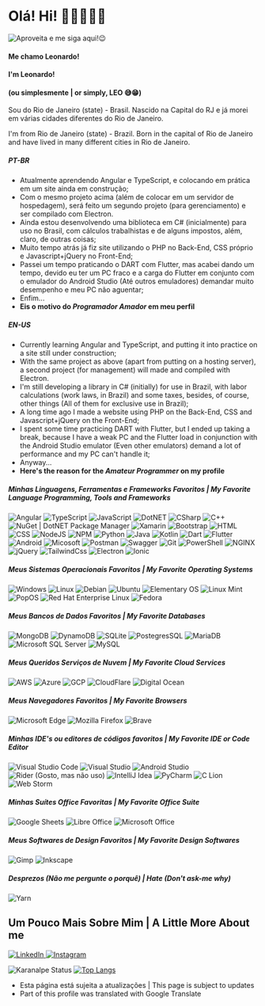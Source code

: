 
# Olá! Hi! 🙋🏻‍♂️👋🏻 
![Aproveita e me siga aqui!😉](https://img.shields.io/github/followers/leonardon397.svg?style=social&label=Follow&maxAge=2592000)
#### Me chamo Leonardo! 
#### I'm Leonardo!
#### (ou simplesmente | or simply, LEO 😅😁)

Sou do Rio de Janeiro (state) - Brasil. Nascido na Capital do RJ e já morei em várias cidades diferentes do Rio de Janeiro.

I'm from Rio de Janeiro (state) - Brazil. Born in the capital of Rio de Janeiro and have lived in many different cities in Rio de Janeiro.

##### PT-BR
* Atualmente aprendendo Angular e TypeScript, e colocando em prática em um site ainda em construção;
* Com o mesmo projeto acima (além de colocar em um servidor de hospedagem), será feito um segundo projeto (para gerenciamento) e ser compilado com Electron.
* Ainda estou desenvolvendo uma biblioteca em C# (inicialmente) para uso no Brasil, com cálculos trabalhistas e de alguns impostos, além, claro, de outras coisas;
* Muito tempo atrás já fiz site utilizando o PHP no Back-End, CSS próprio e Javascript+jQuery no Front-End;
* Passei um tempo praticando o DART com Flutter, mas acabei dando um tempo, devido eu ter um PC fraco e a carga do Flutter em conjunto com o emulador do Android Studio (Até outros emuladores) demandar muito desempenho e meu PC não aguentar;
* Enfim...
* __Eis o motivo do *Programador Amador* em meu perfil__

##### EN-US
* Currently learning Angular and TypeScript, and putting it into practice on a site still under construction;
* With the same project as above (apart from putting on a hosting server), a second project (for management) will made and compiled with Electron.
* I'm still developing a library in C# (initially) for use in Brazil, with labor calculations (work laws, in Brazil) and some taxes, besides, of course, other things (All of them for exclusive use in Brazil);
* A long time ago I made a website using PHP on the Back-End, CSS and Javascript+jQuery on the Front-End;
* I spent some time practicing DART with Flutter, but I ended up taking a break, because I have a weak PC and the Flutter load in conjunction with the Android Studio emulator (Even other emulators) demand a lot of performance and my PC can't handle it;
* Anyway...
* __Here's the reason for the *Amateur Programmer* on my profile__

##### Minhas Linguagens, Ferramentas e Frameworks Favoritos | My Favorite Language Programming, Tools and Frameworks
![Angular](https://img.shields.io/badge/Angular-DD0031?style=for-the-badge&logo=angular&logoColor=white)
![TypeScript](https://img.shields.io/badge/TypeScript-007ACC?style=for-the-badge&logo=typescript&logoColor=white)
![JavaScript](https://img.shields.io/badge/JavaScript-323330?style=for-the-badge&logo=javascript&logoColor=F7DF1E)
![DotNET](https://img.shields.io/badge/.NET-5C2D91?style=for-the-badge&logo=.net&logoColor=white)
![CSharp](https://img.shields.io/badge/C%23-239120?style=for-the-badge&logo=c-sharp&logoColor=white)
![C++](https://img.shields.io/badge/C%2B%2B-00599C?style=for-the-badge&logo=c%2B%2B&logoColor=white)
![NuGet | DotNET Package Manager](https://img.shields.io/badge/NuGet-004880?style=for-the-badge&logo=nuget&logoColor=white)
![Xamarin](https://img.shields.io/badge/Xamarin-3498DB?style=for-the-badge&logo=xamarin&logoColor=white)
![Bootstrap](https://img.shields.io/badge/Bootstrap-563D7C?style=for-the-badge&logo=bootstrap&logoColor=white)
![HTML](https://img.shields.io/badge/HTML5-E34F26?style=for-the-badge&logo=html5&logoColor=white)
![CSS](https://img.shields.io/badge/CSS3-1572B6?style=for-the-badge&logo=css3&logoColor=white)
![NodeJS](https://img.shields.io/badge/Node.js-43853D?style=for-the-badge&logo=node.js&logoColor=white)
![NPM](https://img.shields.io/badge/npm-CB3837?style=for-the-badge&logo=npm&logoColor=white)
![Python](https://img.shields.io/badge/Python-14354C?style=for-the-badge&logo=python&logoColor=white)
![Java](https://img.shields.io/badge/Java-ED8B00?style=for-the-badge&logo=java&logoColor=white)
![Kotlin](https://img.shields.io/badge/Kotlin-0095D5?&style=for-the-badge&logo=kotlin&logoColor=white)
![Dart](https://img.shields.io/badge/Dart-0175C2?style=for-the-badge&logo=dart&logoColor=white)
![Flutter](https://img.shields.io/badge/Flutter-02569B?style=for-the-badge&logo=flutter&logoColor=white)
![Android](	https://img.shields.io/badge/Android-3DDC84?style=for-the-badge&logo=android&logoColor=white)
![Micosoft](https://img.shields.io/badge/Microsoft-666666?style=for-the-badge&logo=microsoft&logoColor=white)
![Postman](https://img.shields.io/badge/Postman-FF6C37?style=for-the-badge&logo=Postman&logoColor=white)
![Swagger](https://img.shields.io/badge/Swagger-85EA2D?style=for-the-badge&logo=Swagger&logoColor=white)
![Git](https://img.shields.io/badge/Git-F05032?style=for-the-badge&logo=git&logoColor=white)
![PowerShell](https://img.shields.io/badge/PowerShell-5391FE?style=for-the-badge&logo=PowerShell&logoColor=white)
![NGINX](https://img.shields.io/badge/Nginx-009639?style=for-the-badge&logo=nginx&logoColor=white)
![jQuery](https://img.shields.io/badge/jQuery-0769AD?style=for-the-badge&logo=jquery&logoColor=white)
![TailwindCss](https://img.shields.io/badge/Tailwind_CSS-38B2AC?style=for-the-badge&logo=tailwind-css&logoColor=white)
![Electron](https://img.shields.io/badge/Electron-2B2E3A?style=for-the-badge&logo=electron&logoColor=9FEAF9)
![Ionic](https://img.shields.io/badge/Ionic-3880FF?style=for-the-badge&logo=ionic&logoColor=white)


##### Meus Sistemas Operacionais Favoritos | My Favorite Operating Systems
![Windows](https://img.shields.io/badge/Windows-0078D6?style=for-the-badge&logo=windows&logoColor=white)
![Linux](https://img.shields.io/badge/Linux-FCC624?style=for-the-badge&logo=linux&logoColor=black)
![Debian](https://img.shields.io/badge/Debian-A81D33?style=for-the-badge&logo=debian&logoColor=white)
![Ubuntu](https://img.shields.io/badge/Ubuntu-E95420?style=for-the-badge&logo=ubuntu&logoColor=white)
![Elementary OS](https://img.shields.io/badge/Elementary%20OS-64BAFF?style=for-the-badge&logo=elementary&logoColor=white)
![Linux Mint](https://img.shields.io/badge/Linux_Mint-87CF3E?style=for-the-badge&logo=linux-mint&logoColor=white)
![PopOS](https://img.shields.io/badge/Pop!_OS-48B9C7?style=for-the-badge&logo=Pop!_OS&logoColor=white)
![Red Hat Enterprise Linux](https://img.shields.io/badge/Red%20Hat-EE0000?style=for-the-badge&logo=redhat&logoColor=white)
![Fedora](https://img.shields.io/badge/Fedora-294172?style=for-the-badge&logo=fedora&logoColor=white)

##### Meus Bancos de Dados Favoritos | My Favorite Databases
![MongoDB](https://img.shields.io/badge/MongoDB-4EA94B?style=for-the-badge&logo=mongodb&logoColor=white)
![DynamoDB](https://img.shields.io/badge/Amazon%20DynamoDB-4053D6?style=for-the-badge&logo=Amazon%20DynamoDB&logoColor=white)
![SQLite](https://img.shields.io/badge/SQLite-07405E?style=for-the-badge&logo=sqlite&logoColor=white)
![PostegresSQL](https://img.shields.io/badge/PostgreSQL-316192?style=for-the-badge&logo=postgresql&logoColor=white)
![MariaDB](https://img.shields.io/badge/MariaDB-003545?style=for-the-badge&logo=mariadb&logoColor=white)
![Microsoft SQL Server](https://img.shields.io/badge/Microsoft%20SQL%20Server-CC2927?style=for-the-badge&logo=microsoft%20sql%20server&logoColor=white)
![MySQL](https://img.shields.io/badge/MySQL-00000F?style=for-the-badge&logo=mysql&logoColor=white)



##### Meus Queridos Serviços de Nuvem | My Favorite Cloud Services
![AWS](https://img.shields.io/badge/Amazon_AWS-232F3E?style=for-the-badge&logo=amazon-aws&logoColor=white)
![Azure](https://img.shields.io/badge/microsoft%20azure-0089D6?style=for-the-badge&logo=microsoft-azure&logoColor=white)
![GCP](https://img.shields.io/badge/Google_Cloud-4285F4?style=for-the-badge&logo=google-cloud&logoColor=white)
![CloudFlare](https://img.shields.io/badge/Cloudflare-F38020?style=for-the-badge&logo=Cloudflare&logoColor=white)
![Digital Ocean](https://img.shields.io/badge/Digital_Ocean-0080FF?style=for-the-badge&logo=DigitalOcean&logoColor=white)


##### Meus Navegadores Favoritos | My Favorite Browsers
![Microsoft Edge](https://img.shields.io/badge/Microsoft_Edge-0078D7?style=for-the-badge&logo=Microsoft-edge&logoColor=white)
![Mozilla Firefox](https://img.shields.io/badge/Firefox_Browser-FF7139?style=for-the-badge&logo=Firefox-Browser&logoColor=white)
![Brave](https://img.shields.io/badge/Brave-FF1B2D?style=for-the-badge&logo=Brave&logoColor=white)

##### Minhas IDE's ou editores de códigos favoritos | My Favorite IDE or Code Editor
![Visual Studio Code](https://img.shields.io/badge/Visual_Studio_Code-0078D4?style=for-the-badge&logo=visual%20studio%20code&logoColor=white)
![Visual Studio](https://img.shields.io/badge/Visual_Studio-5C2D91?style=for-the-badge&logo=visual%20studio&logoColor=white)
![Android Studio](https://img.shields.io/badge/Android_Studio-3DDC84?style=for-the-badge&logo=android-studio&logoColor=white)
![Rider (Gosto, mas não uso)](https://img.shields.io/badge/Rider-000000?style=for-the-badge&logo=Rider&logoColor=white)
![IntelliJ Idea](https://img.shields.io/badge/IntelliJIDEA-000000.svg?style=for-the-badge&logo=intellij-idea&logoColor=white)
![PyCharm](https://img.shields.io/badge/PyCharm-000000.svg?&style=for-the-badge&logo=PyCharm&logoColor=white)
![C Lion](https://img.shields.io/badge/CLion-000000?style=for-the-badge&logo=clion&logoColor=white)
![Web Storm](https://img.shields.io/badge/WebStorm-000000?style=for-the-badge&logo=WebStorm&logoColor=white)

##### Minhas Suítes Office Favoritas | My Favorite Office Suite
![Google Sheets](https://img.shields.io/badge/Google%20Sheets-34A853?style=for-the-badge&logo=google-sheets&logoColor=white)
![Libre Office](https://img.shields.io/badge/LibreOffice-18A303?style=for-the-badge&logo=LibreOffice&logoColor=white)
![Microsoft Office](https://img.shields.io/badge/Microsoft_Office-D83B01?style=for-the-badge&logo=microsoft-office&logoColor=white)

##### Meus Softwares de Design Favoritos | My Favorite Design Softwares
![Gimp](https://img.shields.io/badge/gimp-5C5543?style=for-the-badge&logo=gimp&logoColor=white)
![Inkscape](https://img.shields.io/badge/Inkscape-000000?style=for-the-badge&logo=Inkscape&logoColor=white)

##### Desprezos (Não me pergunte o porquê) | Hate (Don't ask-me why)
![Yarn](https://img.shields.io/badge/Yarn-2C8EBB?style=for-the-badge&logo=yarn&logoColor=white)

## Um Pouco Mais Sobre Mim | A Little More About me
<div>
  <a href="https://www.linkedin.com/in/leonardo-nicolas-sales-dias-2a3892149/">
    <img src="https://img.shields.io/badge/LinkedIn-0077B5?style=for-the-badge&logo=linkedin&logoColor=white" alt="LinkedIn">
  </a>
  <a href="https://www.instagram.com/lnsdias/">
    <img src="https://img.shields.io/badge/Instagram-E4405F?style=for-the-badge&logo=instagram&logoColor=white" alt="Instagram">
  </a>
</div>


![Karanalpe Status](https://github-readme-stats.vercel.app/api?username=leonardon397&show_icons=true&theme=graywhite&include_all_commits=true)
[![Top Langs](https://github-readme-stats.vercel.app/api/top-langs/?username=leonardon397&&layout=compact)](https://github.com/leonardon397/)

* Esta página está sujeita a atualizações | This page is subject to updates 
* Part of this profile was translated with Google Translate



<!--
* Translated with google translator, with adaptations and some corrections. For reasons of not practicing, such as talking to someone and having vices, such as translating documentation into my native language (in this case, Brazilian Portuguese). But not all English knowledge and correct spellings have been left behind!


**leonardon397/leonardon397** is a ✨ _special_ ✨ repository because its `README.md` (this file) appears on your GitHub profile.

Here are some ideas to get you started:

- 🔭 I’m currently working on ...
- 🌱 I’m currently learning ...
- 👯 I’m looking to collaborate on ...
- 🤔 I’m looking for help with ...
- 💬 Ask me about ...
- 📫 How to reach me: ...
- 😄 Pronouns: ...
- ⚡ Fun fact: ...
-->
